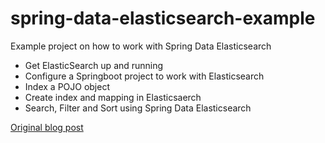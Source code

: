 # spring-data-elasticsearch-example
Example project on how to work with Spring Data Elasticsearch

- Get ElasticSearch up and running
- Configure a Springboot project to work with Elasticsearch
- Index a POJO object
- Create index and mapping in Elasticsaerch
- Search, Filter and Sort using Spring Data Elasticsearch


[Original blog post](https://vuongdang.dev/blog/getting-started-with-spring-data-elasticsearch)

